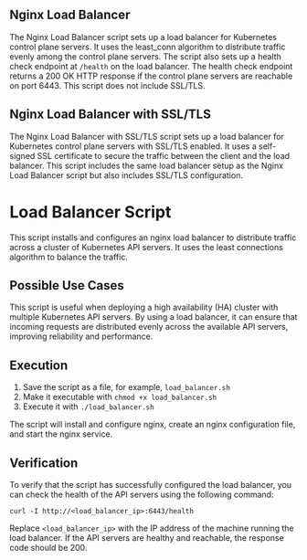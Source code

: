 ## Nginx Load Balancer

The Nginx Load Balancer script sets up a load balancer for Kubernetes control plane servers. It uses the least_conn algorithm to distribute traffic evenly among the control plane servers. The script also sets up a health check endpoint at `/health` on the load balancer. The health check endpoint returns a 200 OK HTTP response if the control plane servers are reachable on port 6443. This script does not include SSL/TLS.

## Nginx Load Balancer with SSL/TLS

The Nginx Load Balancer with SSL/TLS script sets up a load balancer for Kubernetes control plane servers with SSL/TLS enabled. It uses a self-signed SSL certificate to secure the traffic between the client and the load balancer. This script includes the same load balancer setup as the Nginx Load Balancer script but also includes SSL/TLS configuration.

# Load Balancer Script

This script installs and configures an nginx load balancer to distribute traffic across a cluster of Kubernetes API servers. It uses the least connections algorithm to balance the traffic.

## Possible Use Cases

This script is useful when deploying a high availability (HA) cluster with multiple Kubernetes API servers. By using a load balancer, it can ensure that incoming requests are distributed evenly across the available API servers, improving reliability and performance.

## Execution

1.  Save the script as a file, for example, `load_balancer.sh`
2.  Make it executable with `chmod +x load_balancer.sh`
3.  Execute it with `./load_balancer.sh`

The script will install and configure nginx, create an nginx configuration file, and start the nginx service.

## Verification

To verify that the script has successfully configured the load balancer, you can check the health of the API servers using the following command:

`curl -I http://<load_balancer_ip>:6443/health`

Replace `<load_balancer_ip>` with the IP address of the machine running the load balancer. If the API servers are healthy and reachable, the response code should be 200.




